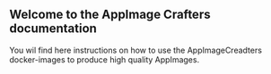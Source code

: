 ## Welcome to the AppImage Crafters documentation

You wil find here instructions on how to use the AppImageCreadters docker-images to produce high quality AppImages.
